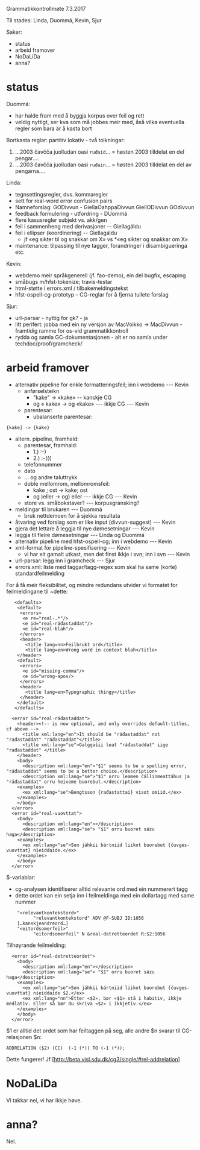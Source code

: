 Grammatikkontrollmøte 7.3.2017

Til stades: Linda, Duommá, Kevin, Sjur

Saker:
* status
* arbeid framover
* NoDaLiDa
* anna?

# status

Duommá:
* har halde fram med å byggja korpus over feil og rett
* veldig nyttigt, ser kva som må jobbes meir med, åså vilka eventuella regler som bara är å kasta bort

Bortkasta reglar: partitiv lokativ - två tolkningar:

1. ...2003 čavčča juolludan oasi `ruđaid`... = høsten 2003 tilldelat en del pengar....
1.  ...2003 čavčča juolludan oasi `ruđain`... = høsten 2003 tilldelat en del av pengarna....

Linda:
* tegnsettingsregler, dvs. kommaregler
* sett for real-word error confusion pairs
* Namneforslag: GODivvun - GiellaOahppaDivvun GiellODivvun GOdivvun
* feedback formulering - utfordring - DUommá
* flere kasusregler subjekt vs. akk/gen
* feil i sammenheng med derivasjoner -- Giellagáldu
* feil i ellipser (koordinering) -- Giellagáldu
    - jf «eg sikter til og snakkar om X» vs *«eg sikter og snakkar om X»
* maintenance: tilpassing til nye tagger, forandringer i disambigueringa etc.

Kevin:
* webdemo meir språkgenerell (jf. fao-demo), ein del bugfix, escaping
* småbugs m/hfst-tokenize; travis-testar
* html-støtte i errors.xml / tilbakemeldingstekst
* hfst-ospell-cg-prototyp – CG-reglar for å fjerna tullete forslag

Sjur:
* url-parsar - nyttig for gk? - ja
* litt perifert: jobba med ein ny versjon av MacVoikko -> MacDivvun - framtidig ramme for os-vid grammatikkontroll
* rydda og samla GC-dokumentasjonen - alt er no samla under techdoc/proof/gramcheck/

# arbeid framover

* alternativ pipeline for enkle formatteringsfeil; inn i webdemo --- Kevin
    - anførselsteikn
        - "kake" → «kake» -- kanskje CG
        - og « kake» → og «kake»  --- ikkje CG --- Kevin
    - parentesar:
        - ubalanserte parentesar:
```
{kake] -> {kake}
```
* altern. pipeline, framhald:
    - parentesar, framhald:
        - 1.) :-)
        - 2.) :-(((
    - telefonnummer
    - dato
    - ... og andre taluttrykk
    - doble mellomrom, mellomromsfeil:
        - kake ; ost → kake; ost
        - og )eller → og) eller --- ikkje CG --- Kevin
    - store vs. småbokstaver? --- korpusgransking?
* meldingar til brukaren --- Duommá
    - bruk nettdemoen for å sjekka resultata
* åtvaring ved forslag som er like input (divvun-suggest) --- Kevin
* gjera det lettare å leggja til nye dømesetningar --- Kevin
* leggja til fleire dømesetningar --- Linda og Duommá
* alternativ pipeline med hfst-ospell-cg; inn i webdemo --- Kevin
* xml-format for pipeline-spesifisering --- Kevin
    - vi har eit gamalt utkast, men det finst ikkje i svn; inn i svn --- Kevin
* url-parsar: legg inn i gramcheck --- Sjur
* errors.xml: liste med taggar/tagg-regex som skal ha same (korte) standardfeilmelding

For å få meir fleksibilitet, og mindre redundans utvider vi formatet for feilmeldingane til ~dette:
```
   <defaults>
    <default>
     <errors>
      <e re="real-.*"/>
      <e id="real-ráđastaddat"/>
      <e id="real-blah"/>
     </errors>
     <header>
       <title lang=nn>Feilbrukt ord</title>
       <title lang=en>Wrong word in context blah</title>
    </header>
    <default>
     <errors>
      <e id="missing-comma"/>
      <e id="wrong-apos/>
     </errors>
     <header>
       <title lang=en>Typographic thingy</title>
     </header>
    </default>
   </defaults>

  <error id="real-ráđastaddat">
    <header><!-- is now optional, and only overrides default-titles, cf above -->
      <title xml:lang="en">It should be "ráđastaddat" not "rađastaddat" "ráđastaddat"</title>
      <title xml:lang="se">Galggašii leat "ráđastaddat" iige "rađastaddat" </title>
    </header>
    <body>
      <description xml:lang="en">"$1" seems to be a spelling error, "ráđastaddat" seems to be a better choice.</description>
      <description xml:lang="se">"$1" orru leamen čállinmeattáhus ja "ráđastaddat" orru heiveme buorebut.</description>
    <examples>
      <ex xml:lang="se">Bengtsson {rađastattai} visot omiid.</ex> 
    </examples>
    </body>
  </error>
  <error id="real-vuovttat">
    <body>
      <description xml:lang="en"></description>
      <description xml:lang="se"> "$1" orru buoret sázu haga</description>
    <examples>
      <ex xml:lang="se">Son jáhkii bártniid liikot buorebut {čuvges-vuovttat} nieiddaide.</ex> 
    </examples>
    </body>
  </error>
```

$-variablar:

* cg-analysen identifiserer alltid relevante ord med ein nummerert tagg
* dette ordet kan ein setja inn i feilmeldinga med ein dollartagg med same nummer

```
    "<relevantkontekstord>"
          "relevantkontekstord" ADV @F-SUBJ ID:1056
    […kanskjeandreord…]
    "<eitordsomerfeil>"
          "eitordsomerfeil" N &real-detretteordet R:$2:1056
```

Tilhøyrande feilmelding:

```
  <error id="real-detretteordet">
    <body>
      <description xml:lang="en"></description>
      <description xml:lang="se"> "$1" orru buoret sázu haga</description>
    <examples>
      <ex xml:lang="se">Son jáhkii bártniid liikot buorebut {čuvges-vuovttat} nieiddaide $2.</ex> 
      <ex xml:lang="nn">Etter «$2», bør «$1» stå i habitiv, ikkje medlativ. Eller så bør du skriva «$2» i ikkjetiv.</ex>
    </examples>
    </body>
  </error>
```

$1 er alltid det ordet som har feiltaggen på seg, alle andre $n svarar til CG-relasjonen $n:

```ADDRELATION ($2) (CC)  (-1 (*)) TO (-1 (*));```

Dette fungerer! Jf
[http://beta.visl.sdu.dk/cg3/single/#rel-addrelation]

# NoDaLiDa

Vi takkar nei, vi har ikkje høve.

# anna?

Nei.
